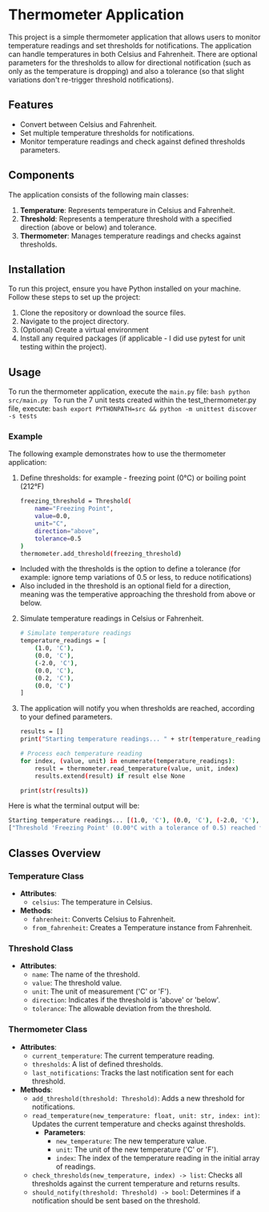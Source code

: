 # Thermometer Application

This project is a simple thermometer application that allows users to monitor temperature readings and set thresholds for notifications. The application can handle temperatures in both Celsius and Fahrenheit. There are optional parameters for the thresholds to allow for directional notification (such as only as the temperature is dropping) and also a tolerance (so that slight variations don't re-trigger threshold notifications).

## Features

- Convert between Celsius and Fahrenheit.
- Set multiple temperature thresholds for notifications.
- Monitor temperature readings and check against defined thresholds parameters.

## Components

The application consists of the following main classes:

1. **Temperature**: Represents temperature in Celsius and Fahrenheit.
2. **Threshold**: Represents a temperature threshold with a specified direction (above or below) and tolerance.
3. **Thermometer**: Manages temperature readings and checks against thresholds.

## Installation

To run this project, ensure you have Python installed on your machine. Follow these steps to set up the project:

1. Clone the repository or download the source files.
2. Navigate to the project directory.
3. (Optional) Create a virtual environment
4. Install any required packages (if applicable - I did use pytest for unit testing within the project).

## Usage

To run the thermometer application, execute the `main.py` file:
    ```bash
    python src/main.py
    ```
To run the 7 unit tests created within the test_thermometer.py file, execute:
    ```bash
    export PYTHONPATH=src && python -m unittest discover -s tests
    ```

### Example

The following example demonstrates how to use the thermometer application:

1. Define thresholds: for example - freezing point (0°C) or boiling point (212°F)
    ```bash
    freezing_threshold = Threshold(
        name="Freezing Point",
        value=0.0,
        unit="C",
        direction="above",
        tolerance=0.5
    )
    thermometer.add_threshold(freezing_threshold)
    ```
- Included with the thresholds is the option to define a tolerance (for example: ignore temp variations of 0.5 or less, to reduce notifications)
- Also included in the threshold is an optional field for a direction, meaning was the temperative approaching the threshold from above or below.
2. Simulate temperature readings in Celsius or Fahrenheit.
    ```bash
    # Simulate temperature readings
    temperature_readings = [
        (1.0, 'C'), 
        (0.0, 'C'), 
        (-2.0, 'C'), 
        (0.0, 'C'), 
        (0.2, 'C'), 
        (0.0, 'C')
    ]
    ```
3. The application will notify you when thresholds are reached, according to your defined parameters.
    ```bash
    results = []
    print("Starting temperature readings... " + str(temperature_readings))

    # Process each temperature reading
    for index, (value, unit) in enumerate(temperature_readings):
        result = thermometer.read_temperature(value, unit, index)
        results.extend(result) if result else None

    print(str(results))
    ```
Here is what the terminal output will be:
```bash
Starting temperature readings... [(1.0, 'C'), (0.0, 'C'), (-2.0, 'C'), (0.0, 'C'), (0.2, 'C'), (0.0, 'C')]
["Threshold 'Freezing Point' (0.00°C with a tolerance of 0.5) reached from above at index: 1."]
```


## Classes Overview

### Temperature Class

- **Attributes**: 
  - `celsius`: The temperature in Celsius.
- **Methods**:
  - `fahrenheit`: Converts Celsius to Fahrenheit.
  - `from_fahrenheit`: Creates a Temperature instance from Fahrenheit.

### Threshold Class

- **Attributes**:
  - `name`: The name of the threshold.
  - `value`: The threshold value.
  - `unit`: The unit of measurement ('C' or 'F').
  - `direction`: Indicates if the threshold is 'above' or 'below'.
  - `tolerance`: The allowable deviation from the threshold.

### Thermometer Class

- **Attributes**:
  - `current_temperature`: The current temperature reading.
  - `thresholds`: A list of defined thresholds.
  - `last_notifications`: Tracks the last notification sent for each threshold.
- **Methods**:
  - `add_threshold(threshold: Threshold)`: Adds a new threshold for notifications.
  - `read_temperature(new_temperature: float, unit: str, index: int)`: Updates the current temperature and checks against thresholds.
    - **Parameters**:
      - `new_temperature`: The new temperature value.
      - `unit`: The unit of the new temperature ('C' or 'F').
      - `index`: The index of the temperature reading in the initial array of readings.
  - `check_thresholds(new_temperature, index) -> list`: Checks all thresholds against the current temperature and returns results.
  - `should_notify(threshold: Threshold) -> bool`: Determines if a notification should be sent based on the threshold.
